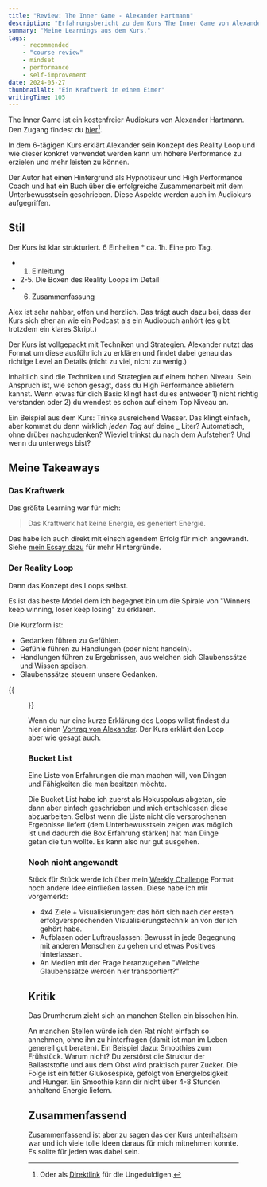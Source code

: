 ```yaml
---
title: "Review: The Inner Game - Alexander Hartmann"
description: "Erfahrungsbericht zu dem Kurs The Inner Game von Alexander Hartmann und meine Learnings."
summary: "Meine Learnings aus dem Kurs."
tags:
    - recommended
    - "course review"
    - mindset
    - performance
    - self-improvement
date: 2024-05-27
thumbnailAlt: "Ein Kraftwerk in einem Eimer"
writingTime: 105
---
```


The Inner Game ist ein kostenfreier Audiokurs von Alexander Hartmann.
Den Zugang findest du [hier](https://www.alexanderhartmann.de/kostenlos/)[^ungeduldig].

In dem 6-tägigen Kurs erklärt Alexander sein Konzept des Reality Loop und
wie dieser konkret verwendet werden kann um höhere Performance zu erzielen
und mehr leisten zu können.

Der Autor hat einen Hintergrund als Hypnotiseur und High Performance
Coach und hat ein Buch über die erfolgreiche Zusammenarbeit mit dem
Unterbewusstsein geschrieben.
Diese Aspekte werden auch im Audiokurs aufgegriffen.

[^ungeduldig]: Oder als [Direktlink](https://www.alexanderhartmann.de/the-inner-game/) für die Ungeduldigen.

## Stil

Der Kurs ist klar strukturiert.
6 Einheiten * ca. 1h.
Eine pro Tag.

- 1. Einleitung
- 2-5. Die Boxen des Reality Loops im Detail
- 6. Zusammenfassung

Alex ist sehr nahbar, offen und herzlich.
Das trägt auch dazu bei, dass der Kurs sich eher an wie ein Podcast als ein
Audiobuch anhört (es gibt trotzdem ein klares Skript.)

Der Kurs ist vollgepackt mit Techniken und Strategien.
Alexander nutzt das Format um diese ausführlich zu erklären und
findet dabei genau das richtige Level an Details (nicht zu viel, nicht zu wenig.)

Inhaltlich sind die Techniken und Strategien auf einem hohen Niveau. Sein
Anspruch ist, wie schon gesagt, dass du High Performance abliefern kannst.
Wenn etwas für dich Basic klingt hast du es entweder 1) nicht richtig
verstanden oder 2) du wendest es schon auf einem Top Niveau an.

Ein Beispiel aus dem Kurs: Trinke ausreichend Wasser.
Das klingt einfach, aber kommst du denn wirklich _jeden Tag_ auf deine
_ Liter? Automatisch, ohne drüber nachzudenken?
Wieviel trinkst du nach dem Aufstehen?
Und wenn du unterwegs bist?

## Meine Takeaways
### Das Kraftwerk
Das größte Learning war für mich:
> Das Kraftwerk hat keine Energie, es generiert Energie.

Das habe ich auch direkt mit einschlagendem Erfolg für mich angewandt.
Siehe [mein Essay dazu](essay/power-plant) für mehr Hintergründe.

### Der Reality Loop
Dann das Konzept des Loops selbst.

Es ist das beste Model dem ich begegnet bin um die Spirale von
"Winners keep winning, loser keep losing" zu erklären.

Die Kurzform ist:
- Gedanken führen zu Gefühlen.
- Gefühle führen zu Handlungen (oder nicht handeln).
- Handlungen führen zu Ergebnissen, aus welchen sich Glaubenssätze und Wissen speisen.
- Glaubenssätze steuern unsere Gedanken.

{{<figure src="reality-loop.png" class="w-10/12" caption="Der Reality Loop" alt="Der Reality Loop: Imagination, Physiologie, Erfahrung, Glaubenssätze">}}

Wenn du nur eine kurze Erklärung des Loops willst findest du hier einen [Vortrag von Alexander](https://www.youtube.com/watch?v=evnHky56y8Q).
Der Kurs erklärt den Loop aber wie gesagt auch.

### Bucket List

Eine Liste von Erfahrungen die man machen will, von Dingen und Fähigkeiten
die man besitzen möchte.

Die Bucket List habe ich zuerst als Hokuspokus abgetan, sie dann aber
einfach geschrieben und mich entschlossen diese abzuarbeiten.
Selbst wenn die Liste nicht die versprochenen Ergebnisse liefert (dem
Unterbewusstsein zeigen was möglich ist und dadurch die Box Erfahrung
stärken) hat man Dinge getan die tun wollte.
Es kann also nur gut ausgehen.

### Noch nicht angewandt

Stück für Stück werde ich über mein [Weekly Challenge](/misc/challenges) Format noch andere Idee einfließen lassen.
Diese habe ich mir vorgemerkt:
- 4x4 Ziele + Visualisierungen: das hört sich nach der ersten
erfolgversprechenden Visualisierungstechnik an von der ich gehört habe.
- Aufblasen oder Luftrauslassen: Bewusst in jede Begegnung mit anderen
Menschen zu gehen und etwas Positives hinterlassen.
- An Medien mit der Frage heranzugehen "Welche Glaubenssätze werden hier transportiert?"

## Kritik

Das Drumherum zieht sich an manchen Stellen ein bisschen hin.

An manchen Stellen würde ich den Rat nicht einfach so annehmen, ohne ihn zu hinterfragen
(damit ist man im Leben generell gut beraten).
Ein Beispiel dazu:
Smoothies zum Frühstück. Warum nicht?
Du zerstörst die Struktur der Ballaststoffe und aus dem Obst wird
praktisch purer Zucker. Die Folge ist ein fetter Glukosespike, gefolgt von
Energielosigkeit und Hunger.
Ein Smoothie kann dir nicht über 4-8 Stunden anhaltend Energie liefern.

## Zusammenfassend

Zusammenfassend ist aber zu sagen das der Kurs unterhaltsam war und ich
viele tolle Ideen daraus für mich mitnehmen konnte.
Es sollte für jeden was dabei sein.
